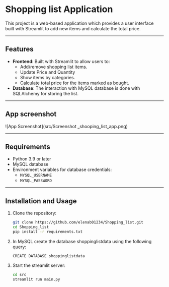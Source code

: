 # Shopping list Application

This project is a web-based application which provides a user interface built with Streamlit to add new items and calculate the total price.

---

## Features

- **Frontend**: Built with Streamlit to allow users to:
  - Add/remove shopping list items.
  - Update Price and Quantity
  - Show items by categories.
  - Calculate total price for the items marked as bought.
- **Database**: The interaction with MySQL database is done with SQLAlchemy for storing the list.

---
## App screenshot

![App Screenshot](src/Screenshot _shooping_list_app.png)


---

## Requirements

- Python 3.9 or later
- MySQL database
- Environment variables for database credentials:
  - `MYSQL_USERNAME`
  - `MYSQL_PASSWORD`

---

## Installation and Usage

1. Clone the repository:
   ```bash
   git clone https://github.com/elenab01234/Shopping_list.git
   cd Shopping_list
   pip install -r requirements.txt

2. In MySQL create the database shoppinglistdata using the following query:
    ```mySQL
   CREATE DATABASE shoppinglistdata

3. Start the streamlit server:
    ```bash
    cd src
    streamlit run main.py
